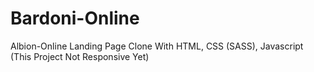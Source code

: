 # Bardoni-Online
Albion-Online Landing Page Clone With HTML, CSS (SASS), Javascript
(This Project Not Responsive Yet)
